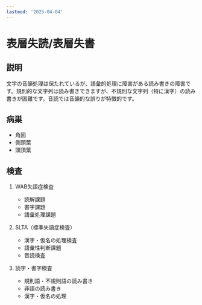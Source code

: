 ```yaml
---
lastmod: '2025-04-04'
---
```


# 表層失読/表層失書

## 説明

文字の音韻処理は保たれているが、語彙的処理に障害がある読み書きの障害です。規則的な文字列は読み書きできますが、不規則な文字列（特に漢字）の読み書きが困難です。音読では音韻的な誤りが特徴的です。

## 病巣

- 角回
- 側頭葉
- 頭頂葉

## 検査

1. WAB失語症検査

   - 読解課題
   - 書字課題
   - 語彙処理課題

2. SLTA（標準失語症検査）

   - 漢字・仮名の処理検査
   - 語彙性判断課題
   - 音読検査

3. 読字・書字検査
   - 規則語・不規則語の読み書き
   - 非語の読み書き
   - 漢字・仮名の処理
